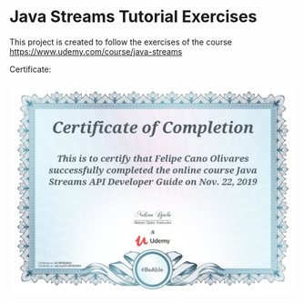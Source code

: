 Java Streams Tutorial Exercises
========

This project is created to follow the exercises of the course https://www.udemy.com/course/java-streams

Certificate:

![Certificate of Completion](UC-8POE29O4.jpg)

